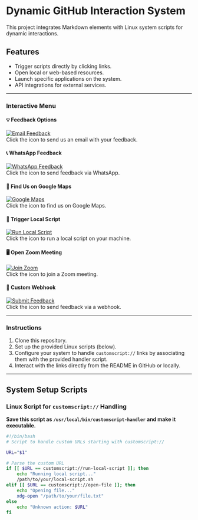 # Dynamic GitHub Interaction System

This project integrates Markdown elements with Linux system scripts for dynamic interactions.

## Features

- Trigger scripts directly by clicking links.
- Open local or web-based resources.
- Launch specific applications on the system.
- API integrations for external services.

---

### Interactive Menu

#### 💡 Feedback Options
[![Email Feedback](https://img.icons8.com/color/48/email.png)](mailto:feedback@example.com?subject=GitHub%20Feedback&body=Please%20share%20your%20comments%20below.)  
Click the icon to send us an email with your feedback.

#### 📞 WhatsApp Feedback
[![WhatsApp Feedback](https://img.icons8.com/color/48/whatsapp.png)](https://wa.me/1234567890?text=I%20have%20feedback%20on%20your%20project!)  
Click the icon to send feedback via WhatsApp.

#### 📍 Find Us on Google Maps
[![Google Maps](https://img.icons8.com/color/48/google-maps-new.png)](geo:37.7749,-122.4194?q=Our+Location)  
Click the icon to find us on Google Maps.

#### 🔗 Trigger Local Script
[![Run Local Script](https://img.icons8.com/color/48/run-command.png)](customscript://run-local-script)  
Click the icon to run a local script on your machine.

#### 🖥️ Open Zoom Meeting
[![Join Zoom](https://img.icons8.com/color/48/zoom.png)](zoommtg://zoom.us/join?confno=123456789&pwd=password123)  
Click the icon to join a Zoom meeting.

#### 🚀 Custom Webhook
[![Submit Feedback](https://img.icons8.com/color/48/submit-for-approval.png)](https://example.com/api/feedback?subject=Feedback&message=Your+message+here)  
Click the icon to send feedback via a webhook.

---

### Instructions

1. Clone this repository.
2. Set up the provided Linux scripts (below).
3. Configure your system to handle `customscript://` links by associating them with the provided handler script.
4. Interact with the links directly from the README in GitHub or locally.

---

## System Setup Scripts

### Linux Script for `customscript://` Handling

**Save this script as `/usr/local/bin/customscript-handler` and make it executable.**

```bash
#!/bin/bash
# Script to handle custom URLs starting with customscript://

URL="$1"

# Parse the custom URL
if [[ $URL == customscript://run-local-script ]]; then
    echo "Running local script..."
    /path/to/your/local-script.sh
elif [[ $URL == customscript://open-file ]]; then
    echo "Opening file..."
    xdg-open "/path/to/your/file.txt"
else
    echo "Unknown action: $URL"
fi
